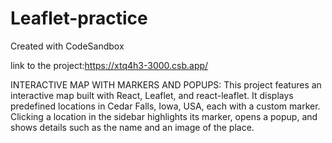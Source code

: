 # Leaflet-practice
Created with CodeSandbox

link to the project:https://xtq4h3-3000.csb.app/

INTERACTIVE MAP WITH MARKERS AND POPUPS:
This project features an interactive map built with React, Leaflet, and react-leaflet. It displays predefined locations in Cedar Falls, Iowa, USA, each with a custom marker. Clicking a location in the sidebar highlights its marker, opens a popup, and shows details such as the name and an image of the place.
